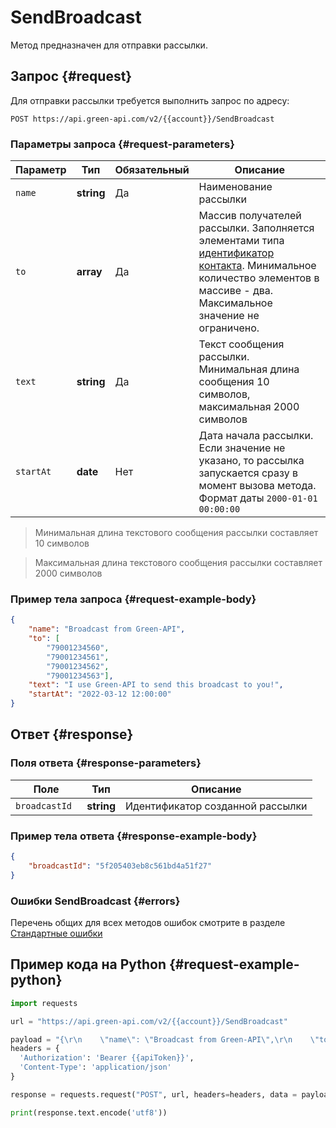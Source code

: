 # SendBroadcast

Метод предназначен для отправки рассылки.

## Запрос {#request}

Для отправки рассылки требуется выполнить запрос по адресу:
```
POST https://api.green-api.com/v2/{{account}}/SendBroadcast
```

### Параметры запроса {#request-parameters}

Параметр | Тип | Обязательный | Описание
----- | ----- | ----- | -----
`name ` | **string** | Да | Наименование рассылки 
`to` | **array** | Да | Массив получателей рассылки. Заполняется элементами типа [идентификатор контакта](../chat-id.md#cus). Минимальное количество элементов в массиве - два. Максимальное значение не ограничено.
`text ` | **string** | Да | Текст сообщения рассылки. Минимальная длина сообщения 10 символов, максимальная 2000 символов
`startAt ` | **date** | Нет | Дата начала рассылки. Если значение не указано, то рассылка запускается сразу в момент вызова метода. Формат даты `2000-01-01 00:00:00`

> Минимальная длина текстового сообщения рассылки составляет 10 символов

> Максимальная длина текстового сообщения рассылки составляет 2000 символов

### Пример тела запроса {#request-example-body}

```json
{
    "name": "Broadcast from Green-API",
    "to": [
        "79001234560",
        "79001234561",
        "79001234562",
        "79001234563"],
    "text": "I use Green-API to send this broadcast to you!",
    "startAt": "2022-03-12 12:00:00"
}
```

## Ответ {#response}

### Поля ответа {#response-parameters}

Поле | Тип |  Описание
----- | ----- | -----
`broadcastId ` | **string** | Идентификатор созданной рассылки 

### Пример тела ответа {#response-example-body}

```json
{
    "broadcastId": "5f205403eb8c561bd4a51f27"
}
```

### Ошибки SendBroadcast {#errors}

Перечень общих для всех методов ошибок смотрите в разделе [Стандартные ошибки](../common-errors.md)

## Пример кода на Python  {#request-example-python}

```python
import requests

url = "https://api.green-api.com/v2/{{account}}/SendBroadcast"

payload = "{\r\n    \"name\": \"Broadcast from Green-API\",\r\n    \"to\": [\r\n        \"79001234560\",\r\n        \"79001234561\",\r\n        \"79001234562\",\r\n        \"79001234563\"],\r\n    \"text\": \"I use Green-API to send this broadcast to you!\",\r\n    \"startAt\": \"2022-03-12 12:00:00\"\r\n}"
headers = {
  'Authorization': 'Bearer {{apiToken}}',
  'Content-Type': 'application/json'
}

response = requests.request("POST", url, headers=headers, data = payload)

print(response.text.encode('utf8'))
```